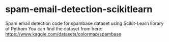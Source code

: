 # spam-email-detection-scikitlearn
Spam email detection code for spambase dataset using Scikit-Learn library of Pythom
You can find the dataset from here: https://www.kaggle.com/datasets/colormap/spambase
